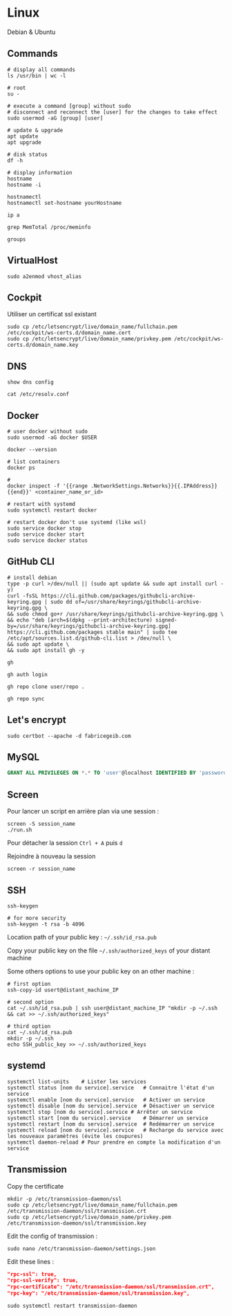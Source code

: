 # Linux

Debian & Ubuntu

## Commands

```shell
# display all commands
ls /usr/bin | wc -l

# root
su -

# execute a command [group] without sudo
# disconnect and reconnect the [user] for the changes to take effect
sudo usermod -aG [group] [user]

# update & upgrade
apt update
apt upgrade

# disk status
df -h

# display information
hostname
hostname -i

hostnamectl
hostnamectl set-hostname yourHostname

ip a

grep MemTotal /proc/meminfo

groups
```

## VirtualHost

```
sudo a2enmod vhost_alias
```

## Cockpit

Utiliser un certificat ssl existant

```shell
sudo cp /etc/letsencrypt/live/domain_name/fullchain.pem /etc/cockpit/ws-certs.d/domain_name.cert
sudo cp /etc/letsencrypt/live/domain_name/privkey.pem /etc/cockpit/ws-certs.d/domain_name.key
```

## DNS

```shell
show dns config

cat /etc/resolv.conf
```

## Docker

```shell
# user docker without sudo
sudo usermod -aG docker $USER

docker --version

# list containers
docker ps

#
docker inspect -f '{{range .NetworkSettings.Networks}}{{.IPAddress}}{{end}}' <container_name_or_id>

# restart with systemd
sudo systemctl restart docker

# restart docker don't use systemd (like wsl)
sudo service docker stop
sudo service docker start
sudo service docker status
```

## GitHub CLI

```shell
# install debian
type -p curl >/dev/null || (sudo apt update && sudo apt install curl -y)
curl -fsSL https://cli.github.com/packages/githubcli-archive-keyring.gpg | sudo dd of=/usr/share/keyrings/githubcli-archive-keyring.gpg \
&& sudo chmod go+r /usr/share/keyrings/githubcli-archive-keyring.gpg \
&& echo "deb [arch=$(dpkg --print-architecture) signed-by=/usr/share/keyrings/githubcli-archive-keyring.gpg] https://cli.github.com/packages stable main" | sudo tee /etc/apt/sources.list.d/github-cli.list > /dev/null \
&& sudo apt update \
&& sudo apt install gh -y
```

```shell
gh

gh auth login

gh repo clone user/repo .

gh repo sync
```

## Let's encrypt

```
sudo certbot --apache -d fabricegeib.com
```

## MySQL

```sql
GRANT ALL PRIVILEGES ON *.* TO 'user'@localhost IDENTIFIED BY 'password';
```

## Screen

Pour lancer un script en arrière plan via une session :

```shell
screen -S session_name
./run.sh
```

Pour détacher la session `Ctrl + A` puis `d`

Rejoindre à nouveau la session

```shell
screen -r session_name
```

## SSH

```shell
ssh-keygen

# for more security
ssh-keygen -t rsa -b 4096
```

Location path of your public key : `~/.ssh/id_rsa.pub`

Copy your public key on the file `~/.ssh/authorized_keys` of your distant machine

Some others options to use your public key on an other machine :

```shell
# first option
ssh-copy-id usert@distant_machine_IP

# second option
cat ~/.ssh/id_rsa.pub | ssh user@distant_machine_IP "mkdir -p ~/.ssh && cat >> ~/.ssh/authorized_keys"

# third option
cat ~/.ssh/id_rsa.pub
mkdir -p ~/.ssh
echo SSH_public_key >> ~/.ssh/authorized_keys
```

## systemd

```shell
systemctl list-units	# Lister les services
systemctl status [nom du service].service	# Connaitre l'état d'un service
systemctl enable [nom du service].service	# Activer un service
systemctl disable [nom du service].service	# Désactiver un service
systemctl stop [nom du service].service	# Arrêter un service
systemctl start [nom du service].service	# Démarrer un service
systemctl restart [nom du service].service	# Redémarrer un service
systemctl reload [nom du service].service	# Recharge du service avec les nouveaux paramètres (évite les coupures)
systemctl daemon-reload	# Pour prendre en compte la modification d'un service
```

## Transmission

Copy the certificate

```shell
mkdir -p /etc/transmission-daemon/ssl
sudo cp /etc/letsencrypt/live/domain_name/fullchain.pem /etc/transmission-daemon/ssl/transmission.crt
sudo cp /etc/letsencrypt/live/domain_name/privkey.pem /etc/transmission-daemon/ssl/transmission.key
```

Edit the config of transmission :

```shell
sudo nano /etc/transmission-daemon/settings.json
```

Edit these lines :

```json
"rpc-ssl": true,
"rpc-ssl-verify": true,
"rpc-certificate": "/etc/transmission-daemon/ssl/transmission.crt",
"rpc-key": "/etc/transmission-daemon/ssl/transmission.key",
```

```shell
sudo systemctl restart transmission-daemon
```
